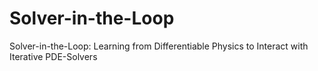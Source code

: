 # Solver-in-the-Loop
Solver-in-the-Loop: Learning from Differentiable Physics to Interact with Iterative PDE-Solvers
